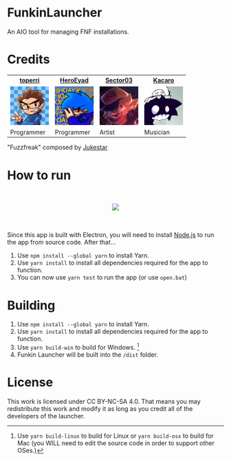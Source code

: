 # FunkinLauncher

An AIO tool for managing FNF installations.

# Credits

<table style="width:90%">
  <tr>
    <th><a href="https://www.errico.dev/?ref=flauncher">toperri</a></th>
    <th><a href="https://heroeyad.github.io/">HeroEyad</a></th>
    <th><a href="https://x.com/Sector03_">Sector03</a></th>
    <th><a href="https://x.com/Kacaro_">Kacaro</a></th>
  </tr>
  <tr>
    <td>
      <img src="art/toperri.png" alt="toperri" width="90" height="90">
    </td>
    <td>
       <img src="art/heroeyad.jpg" alt="HeroEyad" width="90" height="90">
    </td>
    <td>
       <img src="art/sector.png" alt="Sector03" width="90" height="90">
    </td>
    <td>
       <img src="art/kacaro.jpg" alt="Kacaro_" width="90" height="90">
    </td>
  </tr>
  <tr>
    <td>Programmer</td>
    <td>Programmer</td>
    <td>Artist</td>
    <td>Musician</td>
  </tr>
</table>

"Fuzzfreak" composed by [Jukestar](https://jukestar.newgrounds.com/)

# How to run
<br>

<p align="center">
  <img src="https://github.com/user-attachments/assets/0ec16fcd-15a7-4b6c-93a0-67d4ecb1d92c" width="300">
</p>

<br>

Since this app is built with Electron, you will need to install <a href="https://nodejs.org/dist/v20.16.0/node-v20.16.0-x64.msi">Node.js</a> to run the app from source code. After that...

1) Use ``npm install --global yarn`` to install Yarn.
2) Use ``yarn install`` to install all dependencies required for the app to function.
3) You can now use ``yarn test`` to run the app (or use ``open.bat``)

# Building

1) Use ``npm install --global yarn`` to install Yarn.
2) Use ``yarn install`` to install all dependencies required for the app to function.
3) Use ``yarn build-win`` to build for Windows. [^1]
4) Funkin Launcher will be built into the ``/dist`` folder.

[^1]: Use ``yarn build-linux`` to build for Linux or ``yarn build-osx`` to build for Mac (you WILL need to edit the source code in order to support other OSes.)

# License

This work is licensed under CC BY-NC-SA 4.0. That means you may redistribute this work and modify it as long as you credit all of the developers of the launcher.
